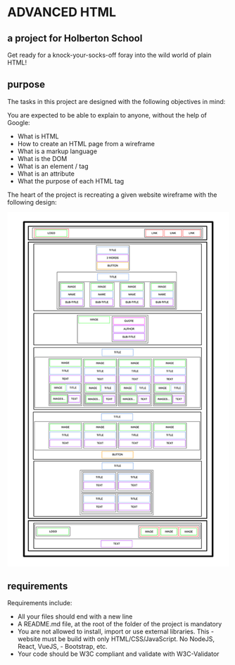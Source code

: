 # ADVANCED HTML
## a project for Holberton School

Get ready for a knock-your-socks-off foray into the wild world of plain HTML!

## purpose
The tasks in this project are designed with the following objectives in mind:

You are expected to be able to explain to anyone, without the help of Google:

- What is HTML
- How to create an HTML page from a wireframe
- What is a markup language
- What is the DOM
- What is an element / tag
- What is an attribute
- What the purpose of each HTML tag

The heart of the project is recreating a given website wireframe with the following design:

![page structure map](https://github.com/Soniabensaad/holbertonschool-web-development/blob/main/html_advanced/page_structure.jpg?raw=true)

## requirements
Requirements include:
- All your files should end with a new line
- A README.md file, at the root of the folder of the project is mandatory
- You are not allowed to install, import or use external libraries. This - website must be build with only HTML/CSS/JavaScript. No NodeJS, React, VueJS, - Bootstrap, etc.
- Your code should be W3C compliant and validate with W3C-Validator
